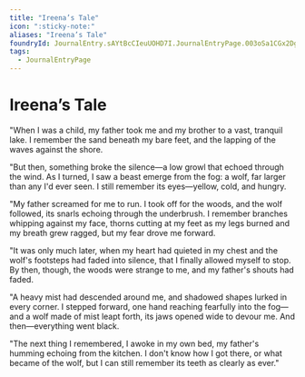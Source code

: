 ```yaml
---
title: "Ireena’s Tale"
icon: ":sticky-note:"
aliases: "Ireena’s Tale"
foundryId: JournalEntry.sAYtBcCIeuUOHD7I.JournalEntryPage.003oSa1CGx2Dg2dq
tags:
  - JournalEntryPage
---
```


# Ireena’s Tale
"When I was a child, my father took me and my brother to a vast, tranquil lake. I remember the sand beneath my bare feet, and the lapping of the waves against the shore.

"But then, something broke the silence—a low growl that echoed through the wind. As I turned, I saw a beast emerge from the fog: a wolf, far larger than any I'd ever seen. I still remember its eyes—yellow, cold, and hungry.

"My father screamed for me to run. I took off for the woods, and the wolf followed, its snarls echoing through the underbrush. I remember branches whipping against my face, thorns cutting at my feet as my legs burned and my breath grew ragged, but my fear drove me forward.

"It was only much later, when my heart had quieted in my chest and the wolf's footsteps had faded into silence, that I finally allowed myself to stop. By then, though, the woods were strange to me, and my father's shouts had faded.

"A heavy mist had descended around me, and shadowed shapes lurked in every corner. I stepped forward, one hand reaching fearfully into the fog—and a wolf made of mist leapt forth, its jaws opened wide to devour me. And then—everything went black.

"The next thing I remembered, I awoke in my own bed, my father's humming echoing from the kitchen. I don't know how I got there, or what became of the wolf, but I can still remember its teeth as clearly as ever."